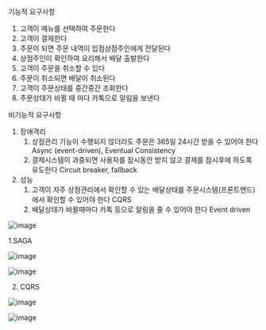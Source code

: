 
기능적 요구사항
1. 고객이 메뉴를 선택하여 주문한다
1. 고객이 결제한다
1. 주문이 되면 주문 내역이 입점상점주인에게 전달된다
1. 상점주인이 확인하여 요리해서 배달 출발한다
1. 고객이 주문을 취소할 수 있다
1. 주문이 취소되면 배달이 취소된다
1. 고객이 주문상태를 중간중간 조회한다
1. 주문상태가 바뀔 때 마다 카톡으로 알림을 보낸다

비기능적 요구사항
1. 장애격리
    1. 상점관리 기능이 수행되지 않더라도 주문은 365일 24시간 받을 수 있어야 한다  Async (event-driven), Eventual Consistency
    1. 결제시스템이 과중되면 사용자를 잠시동안 받지 않고 결제를 잠시후에 하도록 유도한다  Circuit breaker, fallback
1. 성능
    1. 고객이 자주 상점관리에서 확인할 수 있는 배달상태를 주문시스템(프론트엔드)에서 확인할 수 있어야 한다  CQRS
    1. 배달상태가 바뀔때마다 카톡 등으로 알림을 줄 수 있어야 한다  Event driven



![image](https://user-images.githubusercontent.com/36693857/212659090-3ee57ffb-ffa8-499d-a4ad-354803b2ed9a.png)

1.SAGA

![image](https://user-images.githubusercontent.com/36693857/212662539-0bd12225-3985-42ff-bc33-60fdc29921a2.png)


![image](https://user-images.githubusercontent.com/36693857/212664010-e5316ffe-6de6-4321-8028-1760ab0404f0.png)


2. CQRS


![image](https://user-images.githubusercontent.com/36693857/212657856-852355ab-c204-4959-9c48-80ff5cec2ce3.png)

![image](https://user-images.githubusercontent.com/36693857/212658998-dec25e41-73c0-4835-82cc-9d2df56405b2.png)
